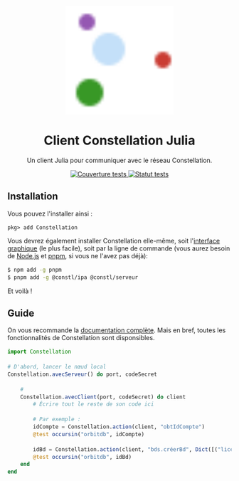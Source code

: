 <p align="center">
  <a href="https://réseau-constellation.ca" title="Constellation">
    <img src="https://raw.githubusercontent.com/reseau-constellation/Constellation.jl/principale/docu/src/assets/logo.svg"
        alt="Logo Constellation.jl" width="244" 
    />
  </a>
</p>

<h1 align="center">Client Constellation Julia</h1>

<p align="center">Un client Julia pour communiquer avec le réseau Constellation.</p>
<p align="center">
  <a href="https://github.com/reseau-constellation/Constellation.jl/actions/workflows/CI.yml" > 
    <img 
        src="https://github.com/reseau-constellation/Constellation.jl/actions/workflows/CI.yml/badge.svg?branch=principale"
        alt="Couverture tests"
    /> 
  </a>
  <a href="https://codecov.io/gh/reseau-constellation/Constellation.jl" > 
      <img 
          src="https://codecov.io/gh/reseau-constellation/Constellation.jl/branch/principale/graph/badge.svg?token=1HbFsyDC8y" alt="Statut tests"
      /> 
  </a>
</p>

## Installation
Vous pouvez l'installer ainsi :

```
pkg> add Constellation
```


Vous devrez également installer Constellation elle-même, soit l'[interface graphique](https://réseau-constellation.ca/t%C3%A9l%C3%A9chargements) (le plus facile), soit par la ligne de commande (vous aurez besoin de [Node.js](https://nodejs.org/fr/) et [pnpm](https://pnpm.io/), si vous ne l'avez pas déjà):

```sh
$ npm add -g pnpm
$ pnpm add -g @constl/ipa @constl/serveur
```

Et voilà !

## Guide
On vous recommande la [documentation complète](https://docu.réseau-constellation.ca/avanc%C3%A9/autresLangages/julia.html). Mais en bref, toutes les fonctionnalités de Constellation sont disponsibles.

```julia
import Constellation

# D'abord, lancer le nœud local
Constellation.avecServeur() do port, codeSecret

    # 
    Constellation.avecClient(port, codeSecret) do client
        # Écrire tout le reste de son code ici

        # Par exemple :
        idCompte = Constellation.action(client, "obtIdCompte")
        @test occursin("orbitdb", idCompte)

        idBd = Constellation.action(client, "bds.créerBd", Dict([("licence", "ODbl-1_0")]))
        @test occursin("orbitdb", idBd)
    end
end
```
